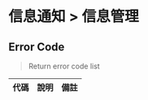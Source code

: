 # 信息通知 > 信息管理

## Error Code
> Return error code list

| 代碼    |             說明                 |   備註  |
| ------ | -------------------------------- | ------ |
